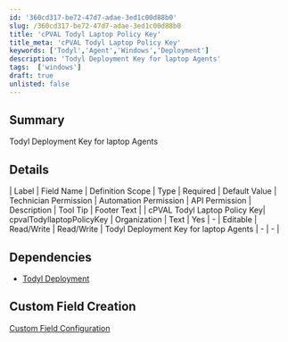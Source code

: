 ```yaml
---
id: '360cd317-be72-47d7-adae-3ed1c00d88b0'
slug: /360cd317-be72-47d7-adae-3ed1c00d88b0
title: 'cPVAL Todyl Laptop Policy Key'
title_meta: 'cPVAL Todyl Laptop Policy Key'
keywords: ['Todyl','Agent','Windows','Deployment']
description: 'Todyl Deployment Key for laptop Agents'
tags:  ['windows']
draft: true
unlisted: false
---
```


## Summary
Todyl Deployment Key for laptop Agents

## Details

| Label | Field Name | Definition Scope | Type | Required | Default Value | Technician Permission | Automation Permission | API Permission | Description | Tool Tip | Footer Text |
| cPVAL Todyl Laptop Policy Key| cpvalTodyllaptopPolicyKey | Organization | Text | Yes | - | Editable | Read/Write | Read/Write | Todyl Deployment Key for laptop Agents | - | - |

## Dependencies
- [Todyl Deployment](/docs/3ed0cf6e-1e51-419e-8fd3-5d689ef6f629)

## Custom Field Creation

[Custom Field Configuration](https://github.com/ProVal-Tech/ninjarmm/blob/main/custom-fields/cpval-todyl-laptop-policy-key.toml)
